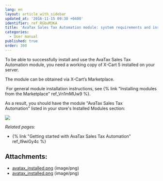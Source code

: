 ```yaml
---
lang: en
layout: article_with_sidebar
updated_at: '2016-11-15 09:38 +0400'
identifier: ref_RGbuM3KA
title: 'AvaTax Sales Tax Automation module: system requirements and installation'
categories:
  - User manual
published: true
order: 300
---
```



To be able to successfully install and use the AvaTax Sales Tax Automation module, you need a working copy of X-Cart 5 installed on your server.

The module can be obtained via X-Cart’s Marketplace.

 For general module installation instructions, see {% link "Installing modules from the Marketplace" ref_Vn1mMUw9 %}.

As a result, you should have the module "AvaTax Sales Tax Automation" listed in your store's Installed Modules section:

![]({{site.baseurl}}/attachments/8749232/8717391.png?effects=drop-shadow)

_Related pages:_

*   {% link "Getting started with AvaTax Sales Tax Automation" ref_I9wiGy4c %}

## Attachments:

* [avatax_installed.png]({{site.baseurl}}/attachments/8749232/8717392.png) (image/png)
* [avatax_installed.png]({{site.baseurl}}/attachments/8749232/8717391.png) (image/png)
